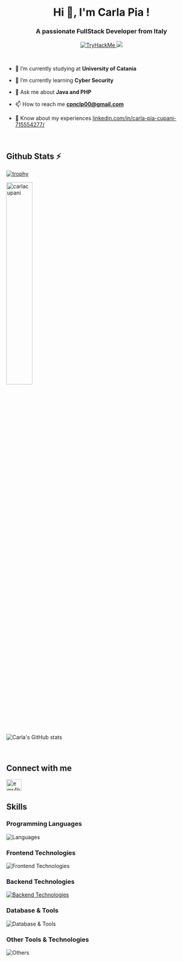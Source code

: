 <h1 align="center">Hi 👋, I'm Carla Pia !</h1>
<h3 align="center">A passionate FullStack Developer from Italy</h3>


<p align="center"><a href="https://tryhackme.com/p/carlacupani" target="blank" rel="noreferrer"> <img src="https://img.shields.io/badge/TryHackMe-9FEF00?style=for-the-badge&logoColor=purple" alt="TryHackMe"/> </a> <a href="https://app.letsdefend.io/public_profile/user/emr4h/d9b506a2-8551-487d-8e7f-b9f59bd89774/" target="_blank"> <img src="https://img.shields.io/badge/LetsDefend-212C42?style=for-the-badge&logo=LetsDefend&logoColor=blue"/></a> 
</p><br>


- 🔭 I’m currently studying at **University of Catania**

- 🌱 I’m currently learning **Cyber Security**

- 💬 Ask me about **Java and PHP**

- 📫 How to reach me **cpnclp00@gmail.com**

- 📄 Know about my experiences [linkedin.com/in/carla-pia-cupani-715554277/](www.linkedin.com/in/carla-pia-cupani-715554277)

<br>

<h2 align="left">Github Stats ⚡️</h2>

[![trophy](https://github-profile-trophy.vercel.app/?username=emr4h&theme=darkhub&column=7)](https://github.com/ryo-ma/github-profile-trophy)

<p>
<img src="https://github-readme-stats.vercel.app/api/top-langs?username=carlacupani&show_icons=true&theme=react&include_all_commits=true&layout=compact" alt="carlacupani" width="37%">
</p>

![Carla's GitHub stats](https://github-readme-stats.vercel.app/api?username=carlacupani&show_icons=true&theme=purple)

<br>
<h2 align="left">Connect with me</h2>
<p align="left">
<a href="www.linkedin.com/in/carla-pia-cupani-715554277" target="blank"><img align="center" src="https://raw.githubusercontent.com/rahuldkjain/github-profile-readme-generator/master/src/images/icons/Social/linked-in-alt.svg" alt="emr4h" height="30" width="40" /></a>
</p>

<h2 align="left">Skills</h2>

### Programming Languages
![Languages](https://skillicons.dev/icons?i=c,js,java)

### Frontend Technologies
![Frontend Technologies](https://skillicons.dev/icons?i=angular,bootstrap,html,css,js,ts) 

### Backend Technologies
[![Backend Technologies](https://skillicons.dev/icons?i=docker,laravel,php,java,js,springboot)](https://skillicons.dev) 

### Database & Tools
![Database & Tools](https://skillicons.dev/icons?i=mysql,mongodb) 

### Other Tools & Technologies
![Others](https://skillicons.dev/icons?i=git,github,vscode,githubactions,gitlab,postman) 




